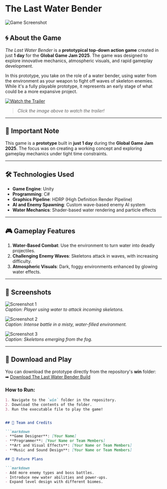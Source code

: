 # The Last Water Bender

![Game Screenshot](https://via.placeholder.com/800x400?text=Add+Your+Game+Screenshot+Here)

## 🌀 About the Game

*The Last Water Bender* is a **prototypical top-down action game** created in just **1 day** for the **Global Game Jam 2025**. The game was designed to explore innovative mechanics, atmospheric visuals, and rapid gameplay development.

In this prototype, you take on the role of a water bender, using water from the environment as your weapon to fight off waves of skeleton enemies. While it's a fully playable prototype, it represents an early stage of what could be a more expansive project.

[![Watch the Trailer](https://img.youtube.com/vi/a2DoeyBtyMI/0.jpg)](https://youtu.be/a2DoeyBtyMI)

> _Click the image above to watch the trailer!_

---

## 🚨 Important Note

This game is a **prototype** built in **just 1 day** during the **Global Game Jam 2025**. The focus was on creating a working concept and exploring gameplay mechanics under tight time constraints.

---

## 🛠️ Technologies Used

- **Game Engine**: Unity  
- **Programming**: C#  
- **Graphics Pipeline**: HDRP (High Definition Render Pipeline)  
- **AI and Enemy Spawning**: Custom wave-based enemy AI system  
- **Water Mechanics**: Shader-based water rendering and particle effects  

---

## 🎮 Gameplay Features

1. **Water-Based Combat**: Use the environment to turn water into deadly projectiles.  
2. **Challenging Enemy Waves**: Skeletons attack in waves, with increasing difficulty.  
3. **Atmospheric Visuals**: Dark, foggy environments enhanced by glowing water effects.  

---

## 📸 Screenshots

![Screenshot 1](https://via.placeholder.com/800x400?text=Add+Screenshot+1)  
*Caption: Player using water to attack incoming skeletons.*

![Screenshot 2](https://via.placeholder.com/800x400?text=Add+Screenshot+2)  
*Caption: Intense battle in a misty, water-filled environment.*

![Screenshot 3](https://via.placeholder.com/800x400?text=Add+Screenshot+3)  
*Caption: Skeletons emerging from the fog.*

---

## 💾 Download and Play

You can download the prototype directly from the repository's **win** folder:  
➡ [Download The Last Water Bender Build](https://github.com/YunusEmreAnacal/GGJ2025/tree/main/win)

### How to Run:
```markdown
1. Navigate to the `win` folder in the repository.
2. Download the contents of the folder.
3. Run the executable file to play the game!


## 🌟 Team and Credits

```markdown
- **Game Designer**: [Your Name]  
- **Programmer**: [Your Name or Team Members]  
- **Art and Visual Effects**: [Your Name or Team Members]  
- **Music and Sound Design**: [Your Name or Team Members]  

## 🔮 Future Plans

```markdown
- Add more enemy types and boss battles.
- Introduce new water abilities and power-ups.
- Expand level design with different biomes.
